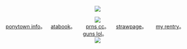 <p align="center">
<img src="https://komarev.com/ghpvc/?username=GIRLERASER&color=7276BD&label=KIDDOS">
</p>

<p align="center">
<img src="https://i.postimg.cc/hvP7h2Jb/Untitled2682-20250715210628.png"> 
<br><a href="https://rentry.co/skulls">ponytown info</a>。   ⠀<a href=https://corruptedbond.atabook.org>atabook</a>。 ⠀⠀ <a href=https://pronouns.cc/@corruptedbond>prns cc</a>。  ⠀ <a href=https://corruptedbond.straw.page>strawpage</a>。  ⠀⠀<a href="https://rentry.co/corruptedbond">my rentry</a>。 ⠀ ⠀<a href=https://guns.lol/girleraser>guns lol</a>。 ⠀⠀ <br>
<img src= "https://spotify-github-profile.kittinanx.com/api/view?uid=316jynlqyyw2teijbwdr2dzem624&cover_image=true&theme=natemoo-re&show_offline=true&background_color=121212&interchange=false&bar_color=2c2f81&bar_color_cover=false">
</p>
